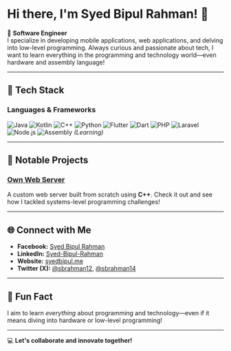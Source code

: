 # Hi there, I'm Syed Bipul Rahman! 👋

🌟 **Software Engineer**  
I specialize in developing mobile applications, web applications, and delving into low-level programming. Always curious and passionate about tech, I want to learn everything in the programming and technology world—even hardware and assembly language!

---

## 🔧 **Tech Stack**

### **Languages & Frameworks**
![Java](https://img.shields.io/badge/Java-007396?style=flat&logo=java&logoColor=white)
![Kotlin](https://img.shields.io/badge/Kotlin-0095D5?style=flat&logo=kotlin&logoColor=white)
![C++](https://img.shields.io/badge/C++-00599C?style=flat&logo=c%2B%2B&logoColor=white)
![Python](https://img.shields.io/badge/Python-3776AB?style=flat&logo=python&logoColor=white)
![Flutter](https://img.shields.io/badge/Flutter-02569B?style=flat&logo=flutter&logoColor=white)
![Dart](https://img.shields.io/badge/Dart-0175C2?style=flat&logo=dart&logoColor=white)
![PHP](https://img.shields.io/badge/PHP-777BB4?style=flat&logo=php&logoColor=white)
![Laravel](https://img.shields.io/badge/Laravel-FF2D20?style=flat&logo=laravel&logoColor=white)
![Node.js](https://img.shields.io/badge/Node.js-339933?style=flat&logo=node.js&logoColor=white)
![Assembly](https://img.shields.io/badge/Assembly-525252?style=flat) *(Learning)*

---

## 🌟 **Notable Projects**

### [Own Web Server](https://github.com/Syed-Bipul-Rahman/own-web-server)  
A custom web server built from scratch using **C++**. Check it out and see how I tackled systems-level programming challenges!

---

## 🌐 **Connect with Me**

- **Facebook:** [Syed Bipul Rahman](https://fb.com/syed.bipul.rahman.1)  
- **LinkedIn:** [Syed-Bipul-Rahman](https://linkedin.com/in/syed-bipul-rahman)  
- **Website:** [syedbipul.me](https://syedbipul.me)  
- **Twitter (X):** [@sbrahman12](https://twitter.com/sbrahman12), [@sbrahman14](https://twitter.com/sbrahman14)  

---

## 🎉 **Fun Fact**

I aim to learn *everything* about programming and technology—even if it means diving into hardware or low-level programming!

---

💻 **Let's collaborate and innovate together!**
